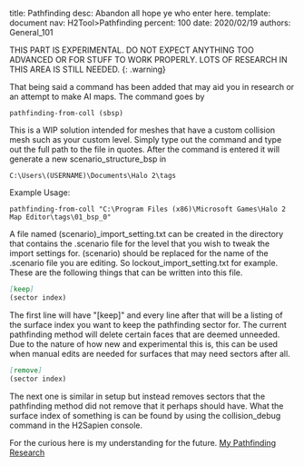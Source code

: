 title:      Pathfinding
desc:       Abandon all hope ye who enter here.
template:   document
nav:        H2Tool>Pathfinding
percent:    100
date:       2020/02/19
authors:    General_101

THIS PART IS EXPERIMENTAL. DO NOT EXPECT ANYTHING TOO ADVANCED OR FOR STUFF TO WORK PROPERLY. LOTS OF RESEARCH IN THIS AREA IS STILL NEEDED.
{: .warning}

That being said a command has been added that may aid you in research or an attempt to make AI maps. The command goes by

```
pathfinding-from-coll (sbsp)
```
 
This is a WIP solution intended for meshes that have a custom collision mesh such as your custom level. Simply type out the command and type out the full path to the file in quotes. After the command is entered it will generate
a new scenario_structure_bsp in
 
```
C:\Users\(USERNAME)\Documents\Halo 2\tags
```
 
Example Usage:
```
pathfinding-from-coll "C:\Program Files (x86)\Microsoft Games\Halo 2 Map Editor\tags\01_bsp_0"
```
 
A file named (scenario)_import_setting.txt can be created in the directory that contains the .scenario file for the level that you wish to tweak the import settings for. (scenario) should be replaced for the name of the .scenario
file you are editing. So lockout_import_setting.txt for example. These are the following things that can be written into this file.

```markdown
[keep]
(sector index)
```

The first line will have "[keep]" and every line after that will be a listing of the surface index you want to keep the pathfinding sector for. The current pathfinding method will delete certain faces that are deemed unneeded.
Due to the nature of how new and experimental this is, this can be used when manual edits are needed for surfaces that may need sectors after all.

```markdown
[remove]
(sector index)
```

The next one is similar in setup but instead removes sectors that the pathfinding method did not remove that it perhaps should have.
What the surface index of something is can be found by using the collision_debug command in the H2Sapien console.

For the curious here is my understanding for the future.
[My Pathfinding Research](https://pastebin.com/XxZ9Mip5)
